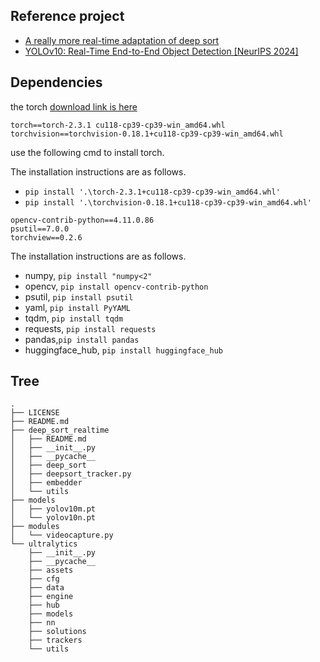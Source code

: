 ## Reference project

- [A really more real-time adaptation of deep sort](https://github.com/levan92/deep_sort_realtime)
- [YOLOv10: Real-Time End-to-End Object Detection [NeurIPS 2024]](https://github.com/THU-MIG/yolov10)




## Dependencies


the torch [download link is here](https://download.pytorch.org/whl/torch_stable.html)


```
torch==torch-2.3.1 cu118-cp39-cp39-win_amd64.whl
torchvision==torchvision-0.18.1+cu118-cp39-cp39-win_amd64.whl
```

use the following cmd to install torch.

The installation instructions are as follows.

- `pip install '.\torch-2.3.1+cu118-cp39-cp39-win_amd64.whl'`
- `pip install '.\torchvision-0.18.1+cu118-cp39-cp39-win_amd64.whl'`



```
opencv-contrib-python==4.11.0.86
psutil==7.0.0
torchview==0.2.6
```

The installation instructions are as follows.

- numpy, `pip install "numpy<2"`
- opencv, `pip install opencv-contrib-python`
- psutil, `pip install psutil`
- yaml, `pip install PyYAML`
- tqdm, `pip install tqdm`
- requests, `pip install requests`
- pandas,`pip install pandas`
- huggingface_hub, `pip install huggingface_hub`

## Tree

```
.
├── LICENSE
├── README.md
├── deep_sort_realtime
│   ├── README.md
│   ├── __init__.py
│   ├── __pycache__
│   ├── deep_sort
│   ├── deepsort_tracker.py
│   ├── embedder
│   └── utils
├── models
│   ├── yolov10m.pt
│   └── yolov10n.pt
├── modules
│   └── videocapture.py
└── ultralytics
    ├── __init__.py
    ├── __pycache__
    ├── assets
    ├── cfg
    ├── data
    ├── engine
    ├── hub
    ├── models
    ├── nn
    ├── solutions
    ├── trackers
    └── utils
 ```